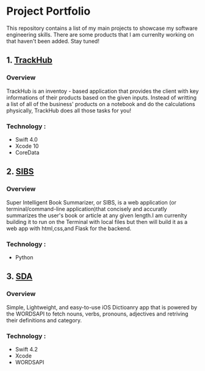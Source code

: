 # Project Portfolio

This repository contains a list of my main projects to showcase my software engineering skills. There are some products that  I am currenlty working on that haven't been added. Stay tuned! 

## 1. <a href = "https://github.com/MediBoss/TrackHub" >TrackHub </a> 

### Overview
TrackHub is an inventoy - based application that provides the client with key informations of their products based on the given inputs. Instead of writting a list of all of the business' products on a notebook and do the calculations physically, TrackHub does all those tasks for you!

### Technology : 

* Swift 4.0
* Xcode 10
* CoreData

## 2. <a href = "https://github.com/MediBoss/SIBS" >SIBS</a> 

### Overview
Super Intelligent Book Summarizer, or SIBS, is a web application (or terminal/command-line application)that concisely and accuratly summarizes the user's book or article at any given length.I am currenlty building it to run on the Terminal with local files but then will build it as a web app with html,css,and Flask for the backend.

### Technology : 

* Python

## 3. <a href = "https://github.com/MediBoss/SDA" >SDA</a> 

### Overview
Simple, Lightweight, and easy-to-use iOS Dictioanry app that is powered by the WORDSAPI to fetch nouns, verbs, pronouns, adjectives and retriving their definitions and category.

### Technology : 
* Swift 4.2 
* Xcode
* WORDSAPI

